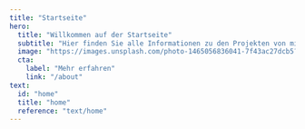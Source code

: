 ```yaml
---
title: "Startseite"
hero:
  title: "Willkommen auf der Startseite"
  subtitle: "Hier finden Sie alle Informationen zu den Projekten von mir"
  image: "https://images.unsplash.com/photo-1465056836041-7f43ac27dcb5?w=800&auto=format&fit=crop&q=60&ixlib=rb-4.0.3&ixid=M3wxMjA3fDB8MHxzZWFyY2h8NXx8bmV3JTIwc2VhbGFuZHxlbnwwfHwwfHx8MA%3D%3D"
  cta:
    label: "Mehr erfahren"
    link: "/about"
text:
  id: "home"
  title: "home"
  reference: "text/home"
---
```

